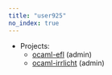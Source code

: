 ```yaml
---
title: "user925"
no_index: true
---
```


* Projects:
  * [ocaml-efl](/projects/ocaml-efl/) (admin)
  * [ocaml-irrlicht](/projects/ocaml-irrlicht/) (admin)